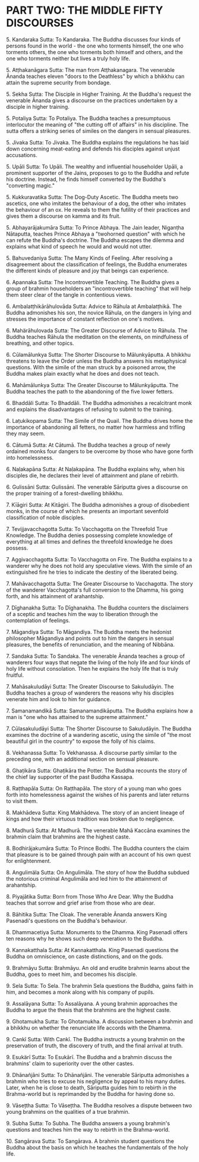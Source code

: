# PART TWO: THE MIDDLE FIFTY DISCOURSES

5\. Kandaraka Sutta: To Kandaraka. The Buddha discusses four kinds of persons found in the world - the one who torments himself, the one who torments others, the one who torments both himself and others, and the one who torments neither but lives a truly holy life.

5\. Atṭhakanāgara Sutta: The man from Atṭhakanagara. The venerable Ānanda teaches eleven "doors to the Deathless" by which a bhikkhu can attain the supreme security from bondage.

5\. Sekha Sutta: The Disciple in Higher Training. At the Buddha's request the venerable Ānanda gives a discourse on the practices undertaken by a disciple in higher training.

5\. Potaliya Sutta: To Potaliya. The Buddha teaches a presumptuous interlocutor the meaning of "the cutting off of affairs" in his discipline. The sutta offers a striking series of similes on the dangers in sensual pleasures.

5\. Jivaka Sutta: To Jivaka. The Buddha explains the regulations he has laid down concerning meat-eating and defends his disciples against unjust accusations.

5\. Upāli Sutta: To Upāli. The wealthy and influential householder Upāli, a prominent supporter of the Jains, proposes to go to the Buddha and refute his doctrine. Instead, he finds himself converted by the Buddha's "converting magic."

5\. Kukkuravatika Sutta: The Dog-Duty Ascetic. The Buddha meets two ascetics, one who imitates the behaviour of a dog, the other who imitates the behaviour of an ox. He reveals to them the futility of their practices and gives them a discourse on kamma and its fruit.

5\. Abhayarājakumāra Sutta: To Prince Abhaya. The Jain leader, Niganṭha Nātaputta, teaches Prince Abhaya a "twohorned question" with which he can refute the Buddha's
doctrine. The Buddha escapes the dilemma and explains what kind of speech he would and would not utter.

5\. Bahuvedaniya Sutta: The Many Kinds of Feeling. After resolving a disagreement about the classification of feelings, the Buddha enumerates the different kinds of pleasure and joy that beings can experience.

6\. Apannaka Sutta: The Incontrovertible Teaching. The Buddha gives a group of brahmin householders an "incontrovertible teaching" that will help them steer clear of the tangle in contentious views.

6\. Ambalatṭhikārāhulovāda Sutta: Advice to Rāhula at Ambalatṭhikā. The Buddha admonishes his son, the novice Rāhula, on the dangers in lying and stresses the importance of constant reflection on one's motives.

6\. Mahärāhulovada Sutta: The Greater Discourse of Advice to Rāhula. The Buddha teaches Rāhula the meditation on the elements, on mindfulness of breathing, and other topics.

6\. Cūlamālunkya Sutta: The Shorter Discourse to Mālunkyāputta. A bhikkhu threatens to leave the Order unless the Buddha answers his metaphysical questions. With the simile of the man struck by a poisoned arrow, the Buddha makes plain exactly what he does and does not teach.

6\. Mahāmālunkya Sutta: The Greater Discourse to Mālunkyāputta. The Buddha teaches the path to the abandoning of the five lower fetters.

6\. Bhaddāli Sutta: To Bhaddāli. The Buddha admonishes a recalcitrant monk and explains the disadvantages of refusing to submit to the training.

6\. Laṭukikopama Sutta: The Simile of the Quail. The Buddha drives home the importance of abandoning all fetters, no matter how harmless and trifling they may seem.

6\. Cātumā Sutta: At Cātumā. The Buddha teaches a group of newly ordained monks four dangers to be overcome by those who have gone forth into homelessness.

6\. Naḷakapāna Sutta: At Naḷakapāna. The Buddha explains why, when his disciples die, he declares their level of attainment and plane of rebirth.

6\. Gulissāni Sutta: Gulissāni. The venerable Sāriputta gives a discourse on the proper training of a forest-dwelling bhikkhu.

7\. Kīāgiri Sutta: At Kitāgiri. The Buddha admonishes a group of disobedient monks, in the course of which he presents an important sevenfold classification of noble disciples.

7\. Tevijjavacchagotta Sutta: To Vacchagotta on the Threefold True Knowledge. The Buddha denies possessing complete knowledge of everything at all times and defines the threefold knowledge he does possess.

7\. Aggivacchagotta Sutta: To Vacchagotta on Fire. The Buddha explains to a wanderer why he does not hold any speculative views. With the simile of an extinguished fire he tries to indicate the destiny of the liberated being.

7\. Mahāvacchagotta Sutta: The Greater Discourse to Vacchagotta. The story of the wanderer Vacchagotta's full conversion to the Dhamma, his going forth, and his attainment of arahantship.

7\. Dīghanakha Sutta: To Dīghanakha. The Buddha counters the disclaimers of a sceptic and teaches him the way to liberation through the contemplation of feelings.

7\. Māgandiya Sutta: To Māgandiya. The Buddha meets the hedonist philosopher Māgandiya and points out to him the dangers in sensual pleasures, the benefits of renunciation, and the meaning of Nibbāna.

7\. Sandaka Sutta: To Sandaka. The venerable Ānanda teaches a group of wanderers four ways that negate the living of the holy life and four kinds of holy life without consolation. Then he explains the holy life that is truly fruitful.

7\. Mahāsakuludāyi Sutta: The Greater Discourse to Sakuludāyin. The Buddha teaches a group of wanderers the reasons why his disciples venerate him and look to him for guidance.

7\. Samanamandikā Sutta: Samanamandikāputta. The Buddha explains how a man is "one who has attained to the supreme attainment."

7\. Cūlasakuludāyi Sutta: The Shorter Discourse to Sakuludāyin. The Buddha examines the doctrine of a wandering ascetic, using the simile of "the most beautiful girl in the country" to expose the folly of his claims.

8\. Vekhanassa Sutta: To Vekhanassa. A discourse partly similar to the preceding one, with an additional section on sensual pleasure.

8\. Ghaṭikāra Sutta: Ghaṭikāra the Potter. The Buddha recounts the story of the chief lay supporter of the past Buddha Kassapa.

8\. Raṭthapāla Sutta: On Raṭthapāla. The story of a young man who goes forth into homelessness against the wishes of his parents and later returns to visit them.

8\. Makhādeva Sutta: King Makhādeva. The story of an ancient lineage of kings and how their virtuous tradition was broken due to negligence.

8\. Madhurā Sutta: At Madhurā. The venerable Mahā Kaccāna examines the brahmin claim that brahmins are the highest caste.

8\. Bodhirājakumāra Sutta: To Prince Bodhi. The Buddha counters the claim that pleasure is to be gained through pain with an account of his own quest for enlightenment.

8\. Angulimäla Sutta: On Angulimāla. The story of how the Buddha subdued the notorious criminal Angulimāla and led him to the attainment of arahantship.

8\. Piyajātika Sutta: Born from Those Who Are Dear. Why the Buddha teaches that sorrow and grief arise from those who are dear.

8\. Bāhitika Sutta: The Cloak. The venerable Ānanda answers King Pasenadi's questions on the Buddha's behaviour.

8\. Dhammacetiya Sutta: Monuments to the Dhamma. King Pasenadi offers ten reasons why he shows such deep veneration to the Buddha.

9\. Kannakatthala Sutta: At Kannakatthala. King Pasenadi questions the Buddha on omniscience, on caste distinctions, and on the gods.

9\. Brahmāyu Sutta: Brahmāyu. An old and erudite brahmin learns about the Buddha, goes to meet him, and becomes his disciple.

9\. Sela Sutta: To Sela. The brahmin Sela questions the Buddha, gains faith in him, and becomes a monk along with his company of pupils.

9\. Assalāyana Sutta: To Assalāyana. A young brahmin approaches the Buddha to argue the thesis that the brahmins are the highest caste.

9\. Ghotamukha Sutta: To Ghotamukha. A discussion between a brahmin and a bhikkhu on whether the renunciate life accords with the Dhamma.

9\. Cankī Sutta: With Cankī. The Buddha instructs a young brahmin on the preservation of truth, the discovery of truth, and the final arrival at truth.

9\. Esukärī Sutta: To Esukārī. The Buddha and a brahmin discuss the brahmins' claim to superiority over the other castes.

9\. Dhānañjāni Sutta: To Dhānañjāni. The venerable Sāriputta admonishes a brahmin who tries to excuse his negligence by appeal to his many duties. Later, when he is close to death, Sāriputta guides him to rebirth in the Brahma-world but is reprimanded by the Buddha for having done so.

9\. Vāsețtha Sutta: To Vāsețtha. The Buddha resolves a dispute between two young brahmins on the qualities of a true brahmin.

9\. Subha Sutta: To Subha. The Buddha answers a young brahmin's questions and teaches him the way to rebirth in the Brahma-world.

10\. Sangārava Sutta: To Sangārava. A brahmin student questions the Buddha about the basis on which he teaches the fundamentals of the holy life.